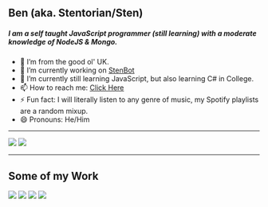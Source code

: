 ## Ben (aka. Stentorian/Sten)

##### I am a self taught JavaScript programmer (still learning) with a moderate knowledge of NodeJS & Mongo.

- 📍  I’m from the good ol' UK.
- 🔭 I’m currently working on [StenBot](https://sb.benwhybrow.com/)
- 🌱 I’m currently still learning JavaScript, but also learning C# in College.
- 📫 How to reach me: [Click Here](https://benwhybrow.com/)
- ⚡ Fun fact: I will literally listen to any genre of music, my Spotify playlists are a random mixup.
- 😄 Pronouns: He/Him
---
<img src="https://github-readme-stats.vercel.app/api?username=bwhybrow23&show_icons=true&theme=react&hide_border=true&hide=contribs,prs&count_private=true">
<img src="https://github-readme-stats.vercel.app/api/top-langs/?username=bwhybrow23&theme=react">

---
## Some of my Work
<img src="https://github-readme-stats.vercel.app/api/pin/?username=bwhybrow23&repo=StenBot&theme=react">
<img src="https://github-readme-stats.vercel.app/api/pin/?username=bwhybrow23&repo=SimpleChat&theme=react">
<img src="https://github-readme-stats.vercel.app/api/pin/?username=bwhybrow23&repo=Simple-Email-Client&theme=react">
<img src="https://github-readme-stats.vercel.app/api/pin/?username=bwhybrow23&repo=HTML-Beatmaker&theme=react">
